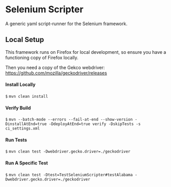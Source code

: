 # Selenium Scripter

A generic yaml script-runner for the Selenium framework. 

## Local Setup

This framework runs on Firefox for local development, so ensure you have a functioning copy of Firefox locally.

Then you need a copy of the Gekco webdriver: https://github.com/mozilla/geckodriver/releases

#### Install Locally
`$` `mvn clean install`

#### Verify Build

`$` `mvn --batch-mode --errors --fail-at-end --show-version -DinstallAtEnd=true -DdeployAtEnd=true verify -DskipTests -s ci_settings.xml`

#### Run Tests

`$` `mvn clean test -Dwebdriver.gecko.driver=./geckodriver`

#### Run A Specific Test

`$` `mvn clean test -Dtest=TestSeleniumScripter#testAlabama -Dwebdriver.gecko.driver=./geckodriver`
